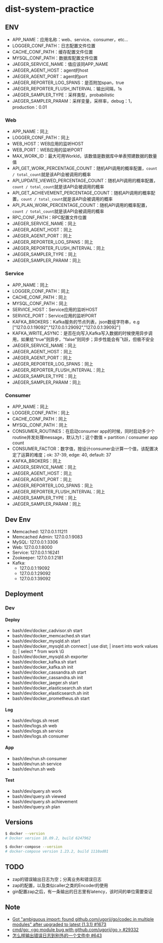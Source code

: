 dist-system-practice
====================

## ENV
* APP_NAME：应用名称：web、service、consumer，etc...
* LOGGER_CONF_PATH：日志配置文件位置
* CACHE_CONF_PATH：缓存配置文件位置
* MYSQL_CONF_PATH：数据库配置文件位置
* JAEGER_SERVICE_NAME：值应该同APP_NAME
* JAEGER_AGENT_HOST：agent的host
* JAEGER_AGENT_PORT：agent的port
* JAEGER_REPORTER_LOG_SPANS：是否附加span，true
* JAEGER_REPORTER_FLUSH_INTERVAL：输出间隔，1s
* JAEGER_SAMPLER_TYPE：采样类型，probabilistic
* JAEGER_SAMPLER_PARAM：采样变量，采样率，debug：1，production：0.01

### Web
* APP_NAME：同上
* LOGGER_CONF_PATH：同上
* WEB_HOST：WEB应用的监听HOST
* WEB_PORT：WEB应用的监听PORT
* MAX_WORK_ID：最大可用WorkId，该数值是数据库中单表预建数据的数量值
* API_GET_WORK_PERCENTAGE_COUNT：随机API调用的概率配置，`count / total_count`就是该API会被调用的概率
* API_UPDATE_VIEWED_PERCENTAGE_COUNT：随机API调用的概率配置，`count / total_count`就是该API会被调用的概率
* API_GET_ACHIEVEMENT_PERCENTAGE_COUNT：随机API调用的概率配置，`count / total_count`就是该API会被调用的概率
* API_PLAN_WORK_PERCENTAGE_COUNT：随机API调用的概率配置，`count / total_count`就是该API会被调用的概率
* RPC_CONF_PATH：RPC配置文件位置
* JAEGER_SERVICE_NAME：同上
* JAEGER_AGENT_HOST：同上
* JAEGER_AGENT_PORT：同上
* JAEGER_REPORTER_LOG_SPANS：同上
* JAEGER_REPORTER_FLUSH_INTERVAL：同上
* JAEGER_SAMPLER_TYPE：同上
* JAEGER_SAMPLER_PARAM：同上

### Service
* APP_NAME：同上
* LOGGER_CONF_PATH：同上
* CACHE_CONF_PATH：同上
* MYSQL_CONF_PATH：同上
* SERVICE_HOST：Service应用的监听HOST
* SERVICE_PORT：Service应用的监听PORT
* KAFKA_BROKERS：Kafka服务的节点列表，json数组字符串，e.g ["127.0.0.1:19092","127.0.0.1:29092","127.0.0.1:39092"]
* KAFKA_WRITE_ASYNC：是否在向写入Kafka写入数据的时候使用异步调用，如果给"true"则异步，"false"则同步；异步性能会有飞跃，但极不安全
* JAEGER_SERVICE_NAME：同上
* JAEGER_AGENT_HOST：同上
* JAEGER_AGENT_PORT：同上
* JAEGER_REPORTER_LOG_SPANS：同上
* JAEGER_REPORTER_FLUSH_INTERVAL：同上
* JAEGER_SAMPLER_TYPE：同上
* JAEGER_SAMPLER_PARAM：同上

### Consumer
* APP_NAME：同上
* LOGGER_CONF_PATH：同上
* CACHE_CONF_PATH：同上
* MYSQL_CONF_PATH：同上
* CONSUMER_ROUTINES：在启动consumer app的时候，同时启动多少个routine并发处理message，默认为1；这个数值 = partition / consumer app count
* CONSUMER_FACTOR：数字值，按设计consumer会计算一个值，该配置决定了运算的难度；ok: 37-39, edge: 40, default: 37
* KAFKA_BROKERS：同上
* JAEGER_SERVICE_NAME：同上
* JAEGER_AGENT_HOST：同上
* JAEGER_AGENT_PORT：同上
* JAEGER_REPORTER_LOG_SPANS：同上
* JAEGER_REPORTER_FLUSH_INTERVAL：同上
* JAEGER_SAMPLER_TYPE：同上
* JAEGER_SAMPLER_PARAM：同上

## Dev Env
* Memcached: 127.0.0.1:11211
* Memcached Admin: 127.0.0.1:9083
* MySQL: 127.0.0.1:3306
* Web: 127.0.0.1:8000
* Service: 127.0.0.1:16241
* Zookeeper: 127.0.0.1:2181
* Kafka:
    * 127.0.0.1:19092
    * 127.0.0.1:29092
    * 127.0.0.1:39092

## Deployment
### Dev
#### Deploy
* bash/dev/docker_cadvisor.sh start
* bash/dev/docker_memcached.sh start
* bash/dev/docker_mysqld.sh start
* bash/dev/docker_mysqld.sh connect | use dist; | insert into work values (); | select * from work \G
* bash/dev/docker_mysqld.sh exporter
* bash/dev/docker_kafka.sh start
* bash/dev/docker_kafka.sh init
* bash/dev/docker_cassandra.sh start
* bash/dev/docker_cassandra.sh init
* bash/dev/docker_jaeger.sh start
* bash/dev/docker_elasticsearch.sh start
* bash/dev/docker_elasticsearch.sh init
* bash/dev/docker_prometheus.sh start

#### Log
* bash/dev/logs.sh reset
* bash/dev/logs.sh web
* bash/dev/logs.sh service
* bash/dev/logs.sh consumer

#### App
* bash/dev/run.sh consumer
* bash/dev/run.sh service
* bash/dev/run.sh web

#### Test
* bash/dev/query.sh work
* bash/dev/query.sh viewed
* bash/dev/query.sh achievement
* bash/dev/query.sh plan

## Versions
```bash
$ docker --version
# Docker version 18.09.2, build 6247962

$ docker-compose --version
# docker-compose version 1.23.2, build 1110ad01
```

## TODO
* zap的错误输出日志为空；分离业务和错误日志
* zap的配置，以及类似caller之类的Encoder的使用
* gin配置zap之后，有一条输出的日志里有latency，该时间的单位需要查证

## Note
* [Got "ambiguous import: found github.com/ugorji/go/codec in multiple modules" after upgraded to latest (1.3.1) #1673](https://github.com/gin-gonic/gin/issues/1673#issuecomment-482023570)
* [cmd/go: <go module bug with github.com/ugorji/go > #29332](https://github.com/golang/go/issues/29332#issuecomment-448669442)
* [怎么样输出错误日志到别外的一个文件中 #643](https://github.com/uber-go/zap/issues/643)